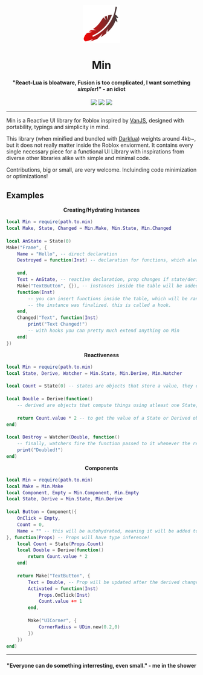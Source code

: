 <div align="center">
<img src="./min.svg" width="100"/>

# Min
#### "React-Lua is bloatware, Fusion is too complicated, I want something *simpler*!" - an idiot
<img src="https://img.shields.io/badge/docs-WIP-red">
<a href="https://opensource.org/license/mit/"><img src="https://img.shields.io/github/license/lettuce-magician/Javelin"></a>
<a href="https://roblox.com"><img src="https://img.shields.io/badge/Made%20for-Roblox-white?logo=roblox"></a>

---
</div>

Min is a Reactive UI library for Roblox inspired by [VanJS](https://github.com/vanjs-org/van), designed with portability, typings and simplicity in mind.

This library (when minified and bundled with [Darklua](https://github.com/seaofvoices/darklua)) weights around 4kb~, but it does not really matter inside the Roblox enviorment. It contains every single necessary piece for a functional UI Library with inspirations from diverse other libraries alike with simple and minimal code.

Contributions, big or small, are very welcome. Incluinding code minimization or optimizations!

## Examples

<div align="center"> 

**Creating/Hydrating Instances**

</div>

```lua
local Min = require(path.to.min)
local Make, State, Changed = Min.Make, Min.State, Min.Changed

local AnState = State(0)
Make("Frame", {
    Name = "Hello", -- direct declaration
    Destroyed = function(Inst) -- declaration for functions, which always receive the instance as its argument and then any argument passed by the function

    end,
    Text = AnState, -- reactive declaration, prop changes if state/derived changes
    Make("TextButton", {}), -- instances inside the table will be added as children,
    function(Inst) 
        -- you can insert functions inside the table, which will be ran after
        -- the instance was finalized. this is called a hook.
    end,
    Changed("Text", function(Inst)
        print("Text Changed!")
        -- with hooks you can pretty much extend anything on Min
    end)
})
```

<div align="center"> 

**Reactiveness**

</div>

```lua
local Min = require(path.to.min)
local State, Derive, Watcher = Min.State, Min.Derive, Min.Watcher

local Count = State(0) -- states are objects that store a value, they can be observed by Watchers or dependable by Deriveds.

local Double = Derive(function()
    -- derived are objects that compute things using atleast one State, they update every time any State inside them changes

    return Count.value * 2 -- to get the value of a State or Derived object, index "value".
end)

local Destroy = Watcher(Double, function()
    -- finally, watchers fire the function passed to it whenever the reactive object updates it's value.
    print("Doubled!")
end)
```

<div align="center"> 

**Components**

</div>

```lua
local Min = require(path.to.min)
local Make = Min.Make
local Component, Empty = Min.Component, Min.Empty
local State, Derive = Min.State, Min.Derive

local Button = Component({
    OnClick = Empty,
    Count = 0,
    Name = "" -- this will be autohydrated, meaning it will be added to the instance even though its not mentioned in the callback
}, function(Props) -- Props will have type inference!
    local Count = State(Props.Count)
    local Double = Derive(function()
        return Count.value * 2
    end)

    return Make("TextButton", {
        Text = Double, -- Prop will be updated after the derived changes value.
        Activated = function(Inst)
            Props.OnClick(Inst)
            Count.value += 1
        end,

        Make("UICorner", {
            CornerRadius = UDim.new(0.2,0)
        })
    })
end)
```
---
<div align="center">

#### "Everyone can do something interresting, even small." - me in the shower

</div>